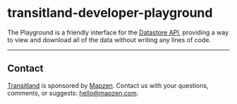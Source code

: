 # transitland-developer-playground

The Playground is a friendly interface for the [Datastore API](https://github.com/transitland/transitland-datastore#api-endpoints), providing a way to view and download all of the data without writing any lines of code. 

---

## Contact

[Transitland](https://transit.land) is sponsored by [Mapzen](http://mapzen.com). Contact us with your questions, comments, or suggests: [hello@mapzen.com](mailto:hello@mapzen.com).
